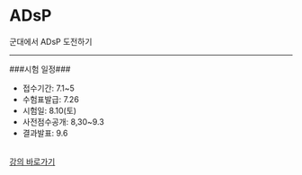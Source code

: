 # ADsP
군대에서 ADsP 도전하기
<hr>
###시험 일정###
<ul>
  <li>접수기간: 7.1~5</li>
  <li>수험표발급: 7.26</li>
  <li>시험일: 8.10(토)</li>
  <li>사전점수공개: 8,30~9.3</li>
  <li>결과발표: 9.6</li>
</ul>
<br/>
<a href="https://www.dolearn.ai/sub/lecture/lecture_detail?idx=1070">강의 바로가기</a>

